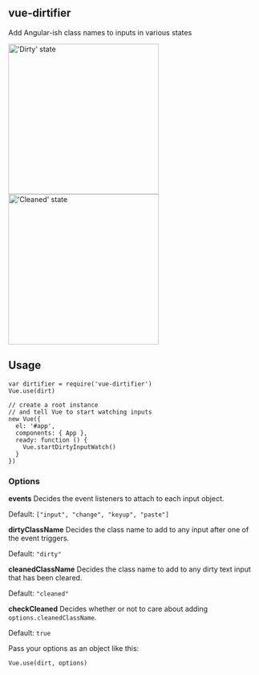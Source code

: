 ## vue-dirtifier

Add Angular-ish class names to inputs in various states

<img src="https://cloud.githubusercontent.com/assets/4107518/16535704/8805ce7e-3fb7-11e6-964e-5f0261d53b55.png" width="300px" title="'Dirty' state" alt="'Dirty' state">
<img src="https://cloud.githubusercontent.com/assets/4107518/16535705/880dfe1e-3fb7-11e6-8012-6a28887fae72.png" width="300px" title="'Cleaned' state" alt="'Cleaned' state">

## Usage

```
var dirtifier = require('vue-dirtifier')
Vue.use(dirt)

// create a root instance
// and tell Vue to start watching inputs
new Vue({
  el: '#app',
  components: { App },
  ready: function () {
    Vue.startDirtyInputWatch()
  }
})
```

### Options

**events**
Decides the event listeners to attach to each input object.

Default: `["input", "change", "keyup", "paste"]`

**dirtyClassName**
Decides the class name to add to any input after one of the event triggers.

Default: `"dirty"`

**cleanedClassName**
Decides the class name to add to any dirty text input that has been cleared.

Default: `"cleaned"`

**checkCleaned**
Decides whether or not to care about adding `options.cleanedClassName`.

Default: `true`

Pass your options as an object like this:

```
Vue.use(dirt, options)
```

